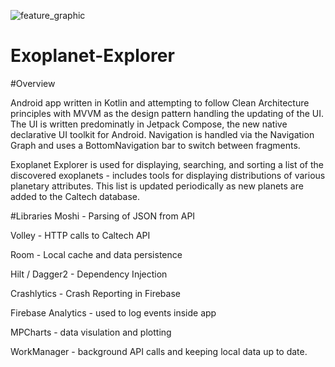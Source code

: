 ![feature_graphic](https://user-images.githubusercontent.com/10122547/139156847-182186d5-b0f2-4449-9e07-3c8faa7c1570.png)
# Exoplanet-Explorer


#Overview 

Android app written in Kotlin and attempting to follow Clean Architecture principles with MVVM as the design pattern handling the updating of the UI. The UI is written predominatly in Jetpack Compose, the new native declarative UI toolkit for Android. Navigation is handled via the Navigation Graph and uses a BottomNavigation bar to switch between fragments. 

Exoplanet Explorer is used for displaying, searching, and sorting a list of the discovered exoplanets - includes tools for displaying distributions of various planetary attributes. This list is updated periodically as new planets are added to the Caltech database. 


#Libraries
Moshi - Parsing of JSON from API

Volley - HTTP calls to Caltech API 

Room - Local cache and data persistence 

Hilt / Dagger2 - Dependency Injection 

Crashlytics - Crash Reporting in Firebase

Firebase Analytics - used to log events inside app

MPCharts - data visulation and plotting 

WorkManager - background API calls and keeping local data up to date. 
